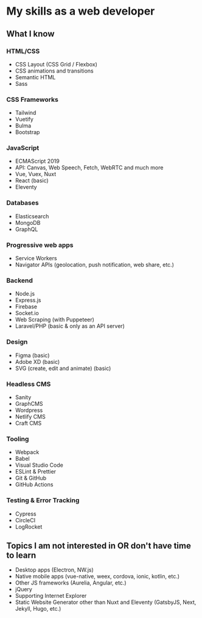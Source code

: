 # My skills as a web developer

## What I know

### HTML/CSS
- CSS Layout (CSS Grid / Flexbox)
- CSS animations and transitions
- Semantic HTML
- Sass

### CSS Frameworks
- Tailwind
- Vuetify
- Bulma
- Bootstrap

### JavaScript
- ECMAScript 2019
- API: Canvas, Web Speech, Fetch, WebRTC and much more
- Vue, Vuex, Nuxt
- React (basic)
- Eleventy

### Databases
- Elasticsearch
- MongoDB
- GraphQL

### Progressive web apps
- Service Workers
- Navigator APIs (geolocation, push notification, web share, etc.)

### Backend
- Node.js
- Express.js
- Firebase
- Socket.io
- Web Scraping (with Puppeteer)
- Laravel/PHP (basic & only as an API server)

### Design
- Figma (basic)
- Adobe XD (basic)
- SVG (create, edit and animate) (basic)

### Headless CMS
- Sanity
- GraphCMS
- Wordpress
- Netlify CMS
- Craft CMS

### Tooling
- Webpack
- Babel
- Visual Studio Code
- ESLint & Prettier
- Git & GitHub
- GitHub Actions

### Testing & Error Tracking
- Cypress
- CircleCI
- LogRocket

## Topics I am not interested in OR don't have time to learn
- Desktop apps (Electron, NW.js)
- Native mobile apps (vue-native, weex, cordova, ionic, kotlin, etc.)
- Other JS frameworks (Aurelia, Angular, etc.)
- jQuery
- Supporting Internet Explorer
- Static Website Generator other than Nuxt and Eleventy (GatsbyJS, Next, Jekyll, Hugo, etc.)
